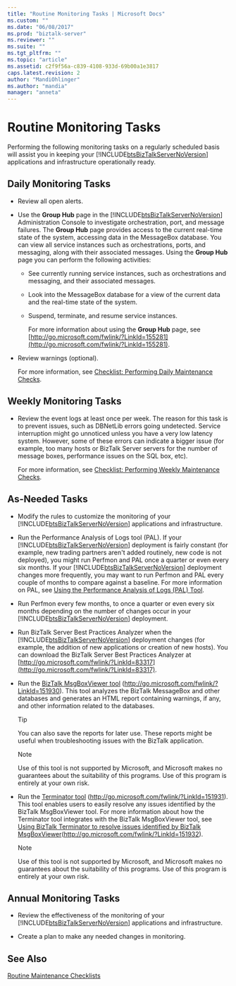 ```yaml
---
title: "Routine Monitoring Tasks | Microsoft Docs"
ms.custom: ""
ms.date: "06/08/2017"
ms.prod: "biztalk-server"
ms.reviewer: ""
ms.suite: ""
ms.tgt_pltfrm: ""
ms.topic: "article"
ms.assetid: c2f9f56a-c839-4108-933d-69b00a1e3817
caps.latest.revision: 2
author: "MandiOhlinger"
ms.author: "mandia"
manager: "anneta"
---
```

# Routine Monitoring Tasks
Performing the following monitoring tasks on a regularly scheduled basis will assist you in keeping your [!INCLUDE[btsBizTalkServerNoVersion](../includes/btsbiztalkservernoversion-md.md)] applications and infrastructure operationally ready.  
  
## Daily Monitoring Tasks  
  
- Review all open alerts.  
  
- Use the **Group Hub** page in the [!INCLUDE[btsBizTalkServerNoVersion](../includes/btsbiztalkservernoversion-md.md)] Administration Console to investigate orchestration, port, and message failures. The **Group Hub** page provides access to the current real-time state of the system, accessing data in the MessageBox database. You can view all service instances such as orchestrations, ports, and messaging, along with their associated messages. Using the **Group Hub** page you can perform the following activities:  
  
  - See currently running service instances, such as orchestrations and messaging, and their associated messages.  
  
  - Look into the MessageBox database for a view of the current data and the real-time state of the system.  
  
  - Suspend, terminate, and resume service instances.  
  
    For more information about using the **Group Hub** page, see [http://go.microsoft.com/fwlink/?LinkId=155281](http://go.microsoft.com/fwlink/?LinkId=155281).  
  
- Review warnings (optional).  
  
  For more information, see [Checklist: Performing Daily Maintenance Checks](../technical-guides/checklist-performing-daily-maintenance-checks.md).  
  
## Weekly Monitoring Tasks  
  
- Review the event logs at least once per week. The reason for this task is to prevent issues, such as DBNetLib errors going undetected. Service interruption might go unnoticed unless you have a very low latency system. However, some of these errors can indicate a bigger issue (for example, too many hosts or BizTalk Server servers for the number of message boxes, performance issues on the SQL box, etc).  
  
  For more information, see [Checklist: Performing Weekly Maintenance Checks](../technical-guides/checklist-performing-weekly-maintenance-checks.md).  
  
## As-Needed Tasks  
  
- Modify the rules to customize the monitoring of your [!INCLUDE[btsBizTalkServerNoVersion](../includes/btsbiztalkservernoversion-md.md)] applications and infrastructure.  
  
- Run the Performance Analysis of Logs tool (PAL). If your [!INCLUDE[btsBizTalkServerNoVersion](../includes/btsbiztalkservernoversion-md.md)] deployment is fairly constant (for example, new trading partners aren't added routinely, new code is not deployed), you might run Perfmon and PAL once a quarter or even every six months. If your [!INCLUDE[btsBizTalkServerNoVersion](../includes/btsbiztalkservernoversion-md.md)] deployment changes more frequently, you may want to run Perfmon and PAL every couple of months to compare against a baseline. For more information on PAL, see [Using the Performance Analysis of Logs (PAL) Tool](../technical-guides/using-the-performance-analysis-of-logs-pal-tool.md).  
  
- Run Perfmon every few months, to once a quarter or even every six months depending on the number of changes occur in your [!INCLUDE[btsBizTalkServerNoVersion](../includes/btsbiztalkservernoversion-md.md)] deployment.  
  
- Run BizTalk Server Best Practices Analyzer when the [!INCLUDE[btsBizTalkServerNoVersion](../includes/btsbiztalkservernoversion-md.md)] deployment changes (for example, the addition of new applications or creation of new hosts). You can download the BizTalk Server Best Practices Analyzer at [http://go.microsoft.com/fwlink/?LinkId=83317](http://go.microsoft.com/fwlink/?LinkId=83317).  
  
- Run the [BizTalk MsgBoxViewer tool](http://go.microsoft.com/fwlink/?LinkId=151930) (http://go.microsoft.com/fwlink/?LinkId=151930). This tool analyzes the BizTalk MessageBox and other databases and generates an HTML report containing warnings, if any, and other information related to the databases.  
  
  > [!TIP]  
  >  You can also save the reports for later use. These reports might be useful when troubleshooting issues with the BizTalk application.  
  
  > [!NOTE]  
  >  Use of this tool is not supported by Microsoft, and Microsoft makes no guarantees about the suitability of this programs. Use of this program is entirely at your own risk.  
  
- Run the [Terminator tool](http://go.microsoft.com/fwlink/?LinkId=151931) (http://go.microsoft.com/fwlink/?LinkId=151931). This tool enables users to easily resolve any issues identified by the BizTalk MsgBoxViewer tool. For more information about how the Terminator tool integrates with the BizTalk MsgBoxViewer tool, see [Using BizTalk Terminator to resolve issues identified by BizTalk MsgBoxViewer](http://go.microsoft.com/fwlink/?LinkId=151932)(http://go.microsoft.com/fwlink/?LinkId=151932).  
  
  > [!NOTE]  
  >  Use of this tool is not supported by Microsoft, and Microsoft makes no guarantees about the suitability of this programs. Use of this program is entirely at your own risk.  
  
## Annual Monitoring Tasks  
  
- Review the effectiveness of the monitoring of your [!INCLUDE[btsBizTalkServerNoVersion](../includes/btsbiztalkservernoversion-md.md)] applications and infrastructure.  
  
- Create a plan to make any needed changes in monitoring.  
  
## See Also  
 [Routine Maintenance Checklists](../technical-guides/routine-maintenance-checklists.md)